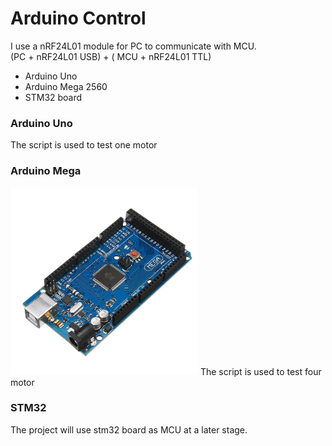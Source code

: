 # Arduino Control

I use a nRF24L01 module for PC to communicate with MCU.  
(PC + nRF24L01 USB) + ( MCU + nRF24L01 TTL)

- Arduino Uno
- Arduino Mega 2560
- STM32 board  

### Arduino Uno 
The script is used to test one motor

### Arduino Mega
<img src="images/mega2560.jpg" width="300"/>
The script is used to test four motor  

### STM32
The project will use stm32 board as MCU at a later stage.
